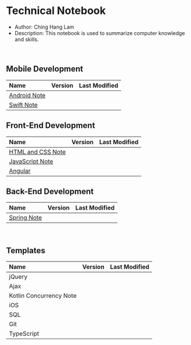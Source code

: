 # Technical Notebook
- Author: Ching Hang Lam
- Description: This notebook is used to summarize computer knowledge and skills.

<br />

## Mobile Development
| Name | Version | Last Modified |
| :-- | :--: | :--: |
| [Android Note](./Android%20Note/README.md) |  |  |
| [Swift Note](./Swift%20Note/README.md) |  |  |

## Front-End Development
| Name | Version | Last Modified |
| :-- | :--: | :--: |
| [HTML and CSS Note](HTML-and-CSS-Note/README.md) |  |  |
| [JavaScript Note](./JavaScript%20Note/README.md) |  |  |
| [Angular](./Angular%20Note/README.md) |  |  |

## Back-End Development
| Name | Version | Last Modified |
| :-- | :--: | :--: |
| [Spring Note](./Spring%20Note/README.md) |  |  |

<br />

## Templates
| Name | Version | Last Modified |
| :-- | :--: | :--: |
| jQuery |  |  |
| Ajax |  |  |
| Kotlin Concurrency Note |  |  |
| iOS |  |  |
| SQL |  |  |
| Git |  |  |
| TypeScript |  |  |
